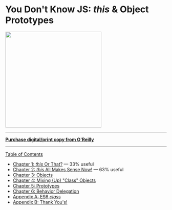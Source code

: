 # You Don't Know JS: *this* & Object Prototypes

<img src="cover.jpg" width="300">

-----

**[Purchase digital/print copy from O'Reilly](http://shop.oreilly.com/product/0636920033738.do)**

-----

[Table of Contents](toc.md)

* [Chapter 1: *this* Or That?](ch1.md) — 33% useful
* [Chapter 2: *this* All Makes Sense Now!](ch2.md) — 63% useful
* [Chapter 3: Objects](ch3.md)
* [Chapter 4: Mixing (Up) "Class" Objects](ch4.md)
* [Chapter 5: Prototypes](ch5.md)
* [Chapter 6: Behavior Delegation](ch6.md)
* [Appendix A: ES6 *class*](apA.md)
* [Appendix B: Thank You's!](apB.md)
